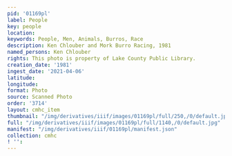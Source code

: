 ```yaml
---
pid: '01169pl'
label: People
key: people
location: 
keywords: People, Men, Animals, Burros, Race
description: Ken Chlouber and Mork Burro Racing, 1981
named_persons: Ken Chlouber
rights: This photo is property of Lake County Public Library.
creation_date: '1981'
ingest_date: '2021-04-06'
latitude: 
longitude: 
format: Photo
source: Scanned Photo
order: '3714'
layout: cmhc_item
thumbnail: "/img/derivatives/iiif/images/01169pl/full/250,/0/default.jpg"
full: "/img/derivatives/iiif/images/01169pl/full/1140,/0/default.jpg"
manifest: "/img/derivatives/iiif/01169pl/manifest.json"
collection: cmhc
! '': 
---
```

